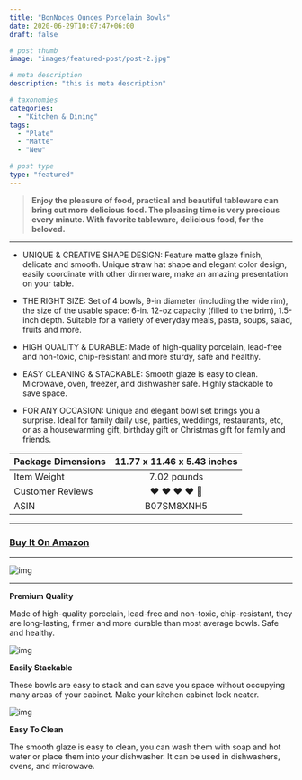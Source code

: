 ```yaml
---
title: "BonNoces Ounces Porcelain Bowls"
date: 2020-06-29T10:07:47+06:00
draft: false

# post thumb
image: "images/featured-post/post-2.jpg"

# meta description
description: "this is meta description"

# taxonomies
categories: 
  - "Kitchen & Dining"
tags:
  - "Plate"
  - "Matte"
  - "New"

# post type
type: "featured"
---
```


> **Enjoy the pleasure of food, practical and beautiful tableware can bring out more delicious food. The pleasing time is very precious every minute. With favorite tableware, delicious food, for the beloved.**


<hr>


- UNIQUE & CREATIVE SHAPE DESIGN: Feature matte glaze finish, delicate and smooth. 
Unique straw hat shape and elegant color design, easily coordinate with other dinnerware, make an amazing presentation on your table.

- THE RIGHT SIZE: Set of 4 bowls, 9-in diameter (including the wide rim), the size of the usable space: 6-in. 12-oz capacity (filled to the brim), 1.5-inch depth. Suitable for a variety of everyday meals, pasta, soups, salad, fruits and more.

- HIGH QUALITY & DURABLE: Made of high-quality porcelain, lead-free and non-toxic, chip-resistant and more sturdy, safe and healthy.

- EASY CLEANING & STACKABLE: Smooth glaze is easy to clean. Microwave, oven, freezer, and dishwasher safe. Highly stackable to save space.

- FOR ANY OCCASION: Unique and elegant bowl set brings you a surprise. Ideal for family daily use, parties, weddings, restaurants, etc, or as a housewarming gift, birthday gift or Christmas gift for family and friends.


| Package Dimensions |11.77 x 11.46 x 5.43 inches|
| -------- |:-------:|
| Item Weight | 7.02 pounds  |
| Customer Reviews    | ❤️ ❤️ ❤️ ❤️ 🤍    |
| ASIN    | B07SM8XNH5      |


<hr>

### [Buy It On Amazon](https://www.amazon.com/BonNoces-Ounces-Porcelain-Unique-inches/dp/B07SM8XNH5/ref=sr_1_19?dchild=1&m=A13U4E29D3TOAW&marketplaceID=ATVPDKIKX0DER&qid=1593312488&s=merchant-items&sr=1-19&th=1)

<hr>

![img](../../images/post/post-2_2.jpg)

<hr>

**Premium Quality**

Made of high-quality porcelain, lead-free and non-toxic, chip-resistant, they are long-lasting, firmer and more durable than most average bowls. Safe and healthy. 


![img](../../images/post/post-2_1.jpg)

**Easily Stackable**

These bowls are easy to stack and can save you space without occupying many areas of your cabinet. Make your kitchen cabinet look neater.

![img](../../images/post/post-2_3.jpg)

**Easy To Clean**

The smooth glaze is easy to clean, you can wash them with soap and hot water or place them into your dishwasher. It can be used in dishwashers, ovens, and microwave.